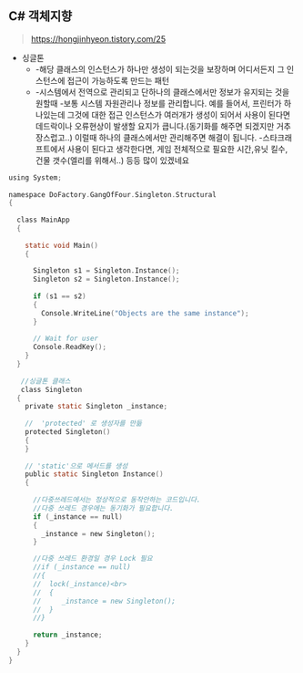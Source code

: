 ## C# 객체지향 

> https://hongjinhyeon.tistory.com/25

* 싱글톤
    *  -해당 클래스의 인스턴스가 하나만 생성이 되는것을 보장하며 어디서든지 그 인스턴스에 접근이 가능하도록 만드는 패턴
    *  -시스템에서 전역으로 관리되고 단하나의 클래스에서만 정보가 유지되는 것을 원할때
          -보통 시스템 자원관리나 정보를 관리합니다. 예를 들어서, 프린터가 하나있는데 그것에 대한 접근 인스턴스가 여러개가 생성이 되어서
          사용이 된다면 데드락이나 오류현상이 발생할 요지가 큽니다.(동기화를 해주면 되겠지만 거추장스럽고..) 이럴때 하나의 클래스에서만
          관리해주면 해결이 됩니다.
          -스타크래프트에서 사용이 된다고 생각한다면, 게임 전체적으로 필요한  시간,유닛 킬수, 건물 갯수(엘리를 위해서..) 등등 많이 있겠네요

```c
using System;
 
namespace DoFactory.GangOfFour.Singleton.Structural
{
  
  class MainApp
  {
 
    static void Main()
    {
      
      Singleton s1 = Singleton.Instance();
      Singleton s2 = Singleton.Instance();
 
      if (s1 == s2)
      {
        Console.WriteLine("Objects are the same instance");
      }
 
      // Wait for user
      Console.ReadKey();
    }
  }
 
   //싱글톤 클래스
   class Singleton
  {
    private static Singleton _instance;
 
    //  'protected' 로 생성자를 만듦
    protected Singleton()
    {
    }
 
    // 'static'으로 메서드를 생성
    public static Singleton Instance()
    {
      
      //다중쓰레드에서는 정상적으로 동작안하는 코드입니다.
      //다중 쓰레드 경우에는 동기화가 필요합니다.
      if (_instance == null)
      {
        _instance = new Singleton();
      }

      //다중 쓰레드 환경일 경우 Lock 필요
      //if (_instance == null)
      //{
      //  lock(_instance)<br>
      //  {
      //     _instance = new Singleton();
      //  }
      //}
 
      return _instance;
    }
  }
}
```

